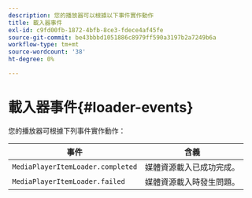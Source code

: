 ```yaml
---
description: 您的播放器可以根據以下事件實作動作
title: 載入器事件
exl-id: c9fd00fb-1872-4bfb-8ce3-fdece4af45fe
source-git-commit: be43bbbd1051886c8979ff590a3197b2a7249b6a
workflow-type: tm+mt
source-wordcount: '38'
ht-degree: 0%

---
```


# 載入器事件{#loader-events}

您的播放器可根據下列事件實作動作：

| 事件 | 含義 |
|---|---|
| `MediaPlayerItemLoader.completed` | 媒體資源載入已成功完成。 |
| `MediaPlayerItemLoader.failed` | 媒體資源載入時發生問題。 |
